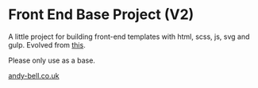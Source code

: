 Front End Base Project (V2)
======================

A little project for building front-end templates with html, scss, js, svg and gulp. Evolved from [this](https://github.com/4ndeh/base-front-end-project/).

Please only use as a base. 

[andy-bell.co.uk](http://andy-bell.co.uk)
